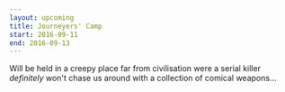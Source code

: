```yaml
---
layout: upcoming
title: Journeyers' Camp
start: 2016-09-11
end: 2016-09-13
---
```


Will be held in a creepy place far from civilisation were a serial killer *definitely* won't chase us around with a collection of comical weapons...
